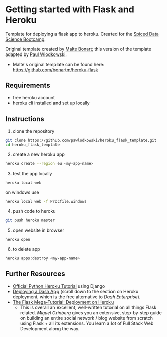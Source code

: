 # Getting started with Flask and Heroku

Template for deploying a flask app to heroku. Created for the [Spiced Data Science Bootcamp](https://www.spiced-academy.com/en/program/data-science).

Original template created by [Malte Bonart](https://github.com/bonartm); this version of the template adapted by [Paul Wlodkowski](https://github.com/pawlodkowski).

- Malte's original template can be found here: https://github.com/bonartm/heroku-flask

## Requirements

- free heroku account
- heroku cli installed and set up locally

## Instructions

1. clone the repository

```bash
git clone https://github.com/pawlodkowski/heroku_flask_template.git
cd heroku_flask_template
```

2. create a new heroku app

```bash
heroku create --region eu <my-app-name>
```

3. test the app locally

```bash
heroku local web
```

on windows use

```bash
heroku local web -f Procfile.windows
```

4. push code to heroku

```bash
git push heroku master
```

5. open website in browser

```bash
heroku open
```

6. to delete app

```bash
heroku apps:destroy <my-app-name>
```

## Further Resources

- [Official Python Heroku Tutorial](https://devcenter.heroku.com/articles/getting-started-with-python) using Django
- [Deploying a Dash App](https://dash.plotly.com/deployment) (scroll down to the section on Heroku deployment, which is the free alternative to _Dash Enterprise_).
- [The Flask Mega-Tutorial: Deployment on Heroku](https://blog.miguelgrinberg.com/post/the-flask-mega-tutorial-part-xviii-deployment-on-heroku)
  - This is overall an excellent, well-written tutorial on all things Flask related. _Miguel Grinberg_ gives you an extensive, step-by-step guide on building an entire social network / blog website from scratch using Flask + all its extensions. You learn a lot of Full Stack Web Development along the way.
